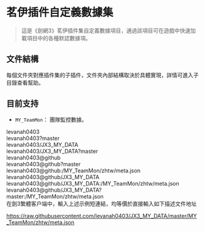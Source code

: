 # 茗伊插件自定義數據集

> 這是《劍網3》茗伊插件集自定義數據項目，通過該項目可在遊戲中快速加載項目中的各種默認數據項。

## 文件結構

 每個文件夾對應插件集的子插件，文件夾內部結構取決於具體實現，詳情可進入子目錄查看幫助。

## 目前支持

 * `MY_TeamMon`： 團隊監控數據。

levanah0403  
levanah0403?master  
levanah0403/JX3_MY_DATA  
levanah0403/JX3_MY_DATA?master  
levanah0403@github  
levanah0403@github?master  
levanah0403@github:/MY_TeamMon/zhtw/meta.json  
levanah0403@github/JX3_MY_DATA  
levanah0403@github/JX3_MY_DATA:/MY_TeamMon/zhtw/meta.json  
levanah0403@github/JX3_MY_DATA?master:/MY_TeamMon/zhtw/meta.json  
在劍3繁體客户端中，輸入上述示例短連結，均等價於直接輸入如下描述文件地址  
  
https://raw.githubusercontent.com/levanah0403/JX3_MY_DATA/master/MY_TeamMon/zhtw/meta.json
